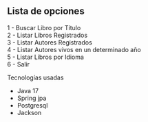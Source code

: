 ## Lista de opciones
1 - Buscar Libro por Título  
2 - Listar Libros Registrados  
3 - Listar Autores Registrados  
4 - Listar Autores vivos en un determinado año  
5 - Listar Libros por Idioma  
6 - Salir

Tecnologías usadas
- Java 17
- Spring jpa
- Postgresql
- Jackson
